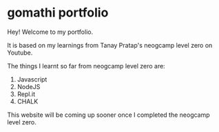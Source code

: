 # gomathi portfolio

Hey! Welcome to my portfolio.

It is based on my learnings from Tanay Pratap's neogcamp level zero on Youtube.

The things I learnt so far from neogcamp level zero are:
1. Javascript
2. NodeJS
3. Repl.it
4. CHALK

This website will be coming up sooner once I completed the neogcamp level zero.